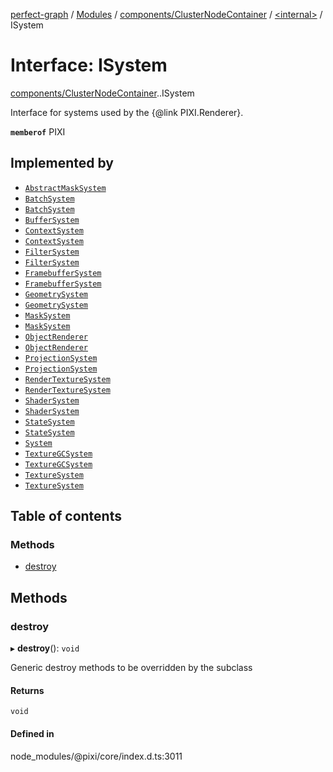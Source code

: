 [perfect-graph](../README.md) / [Modules](../modules.md) / [components/ClusterNodeContainer](../modules/components_ClusterNodeContainer.md) / [<internal\>](../modules/components_ClusterNodeContainer._internal_.md) / ISystem

# Interface: ISystem

[components/ClusterNodeContainer](../modules/components_ClusterNodeContainer.md).[<internal>](../modules/components_ClusterNodeContainer._internal_.md).ISystem

Interface for systems used by the {@link PIXI.Renderer}.

**`memberof`** PIXI

## Implemented by

- [`AbstractMaskSystem`](../classes/components_ClusterNodeContainer._internal_.AbstractMaskSystem.md)
- [`BatchSystem`](../classes/components_ClusterNodeContainer._internal_.BatchSystem.md)
- [`BatchSystem`](../classes/components_ClusterNodeContainer._internal_.__Users_turgaysaba_Desktop_projects_perfect_graph_node_modules__pixi_core_index_.BatchSystem.md)
- [`BufferSystem`](../classes/components_ClusterNodeContainer._internal_.BufferSystem.md)
- [`ContextSystem`](../classes/components_ClusterNodeContainer._internal_.ContextSystem.md)
- [`ContextSystem`](../classes/components_ClusterNodeContainer._internal_.__Users_turgaysaba_Desktop_projects_perfect_graph_node_modules__pixi_core_index_.ContextSystem.md)
- [`FilterSystem`](../classes/components_ClusterNodeContainer._internal_.FilterSystem.md)
- [`FilterSystem`](../classes/components_ClusterNodeContainer._internal_.__Users_turgaysaba_Desktop_projects_perfect_graph_node_modules__pixi_core_index_.FilterSystem.md)
- [`FramebufferSystem`](../classes/components_ClusterNodeContainer._internal_.FramebufferSystem.md)
- [`FramebufferSystem`](../classes/components_ClusterNodeContainer._internal_.__Users_turgaysaba_Desktop_projects_perfect_graph_node_modules__pixi_core_index_.FramebufferSystem.md)
- [`GeometrySystem`](../classes/components_ClusterNodeContainer._internal_.GeometrySystem.md)
- [`GeometrySystem`](../classes/components_ClusterNodeContainer._internal_.__Users_turgaysaba_Desktop_projects_perfect_graph_node_modules__pixi_core_index_.GeometrySystem.md)
- [`MaskSystem`](../classes/components_ClusterNodeContainer._internal_.MaskSystem.md)
- [`MaskSystem`](../classes/components_ClusterNodeContainer._internal_.__Users_turgaysaba_Desktop_projects_perfect_graph_node_modules__pixi_core_index_.MaskSystem.md)
- [`ObjectRenderer`](../classes/components_ClusterNodeContainer._internal_.ObjectRenderer.md)
- [`ObjectRenderer`](../classes/components_ClusterNodeContainer._internal_.__Users_turgaysaba_Desktop_projects_perfect_graph_node_modules__pixi_core_index_.ObjectRenderer.md)
- [`ProjectionSystem`](../classes/components_ClusterNodeContainer._internal_.ProjectionSystem.md)
- [`ProjectionSystem`](../classes/components_ClusterNodeContainer._internal_.__Users_turgaysaba_Desktop_projects_perfect_graph_node_modules__pixi_core_index_.ProjectionSystem.md)
- [`RenderTextureSystem`](../classes/components_ClusterNodeContainer._internal_.RenderTextureSystem.md)
- [`RenderTextureSystem`](../classes/components_ClusterNodeContainer._internal_.__Users_turgaysaba_Desktop_projects_perfect_graph_node_modules__pixi_core_index_.RenderTextureSystem.md)
- [`ShaderSystem`](../classes/components_ClusterNodeContainer._internal_.ShaderSystem.md)
- [`ShaderSystem`](../classes/components_ClusterNodeContainer._internal_.__Users_turgaysaba_Desktop_projects_perfect_graph_node_modules__pixi_core_index_.ShaderSystem.md)
- [`StateSystem`](../classes/components_ClusterNodeContainer._internal_.StateSystem.md)
- [`StateSystem`](../classes/components_ClusterNodeContainer._internal_.__Users_turgaysaba_Desktop_projects_perfect_graph_node_modules__pixi_core_index_.StateSystem.md)
- [`System`](../classes/components_ClusterNodeContainer._internal_.__Users_turgaysaba_Desktop_projects_perfect_graph_node_modules__pixi_core_index_.System.md)
- [`TextureGCSystem`](../classes/components_ClusterNodeContainer._internal_.TextureGCSystem.md)
- [`TextureGCSystem`](../classes/components_ClusterNodeContainer._internal_.__Users_turgaysaba_Desktop_projects_perfect_graph_node_modules__pixi_core_index_.TextureGCSystem.md)
- [`TextureSystem`](../classes/components_ClusterNodeContainer._internal_.TextureSystem.md)
- [`TextureSystem`](../classes/components_ClusterNodeContainer._internal_.__Users_turgaysaba_Desktop_projects_perfect_graph_node_modules__pixi_core_index_.TextureSystem.md)

## Table of contents

### Methods

- [destroy](components_ClusterNodeContainer._internal_.ISystem.md#destroy)

## Methods

### destroy

▸ **destroy**(): `void`

Generic destroy methods to be overridden by the subclass

#### Returns

`void`

#### Defined in

node_modules/@pixi/core/index.d.ts:3011
